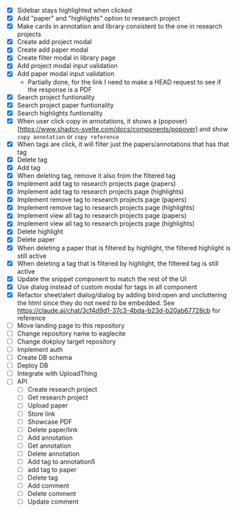 - [x] Sidebar stays highlighted when clicked
- [x] Add "paper" and "highlights" option to research project
- [x] Make cards in annotation and library consistent to the one in research projects
- [x] Create add project modal
- [x] Create add paper modal
- [x] Create filter modal in library page
- [x] Add project modal input validation
- [x] Add paper modal input validation
    - Partially done, for the link I need to make a HEAD request to see if the response is a PDF
- [x] Search project funtionality
- [x] Search project paper funtionality
- [x] Search highlights funtionality
- [x] When user click copy in annotations, it shows a (popover)[https://www.shadcn-svelte.com/docs/components/popover] and show `copy annotation` or `copy reference`
- [x] When tags are click, it will filter just the papers/annotations that has that tag
- [x] Delete tag
- [x] Add tag
- [x] When deleting tag, remove it also from the filtered tag
- [x] Implement add tag to research projects page (papers)
- [x] Implement add tag to research projects page (highlights)
- [x] Implement remove tag to research projects page (papers)
- [x] Implement remove tag to research projects page (highlights)
- [x] Implement view all tag to research projects page (papers)
- [x] Implement view all tag to research projects page (highlights)
- [x] Delete highlight
- [x] Delete paper
- [x] When deleting a paper that is filtered by highlight, the filtered highlight is still active
- [x] When deleting a tag that is filtered by highlight, the filtered tag is still active
- [x] Update the snippet component to match the rest of the UI
- [x] Use dialog instead of custom modal for tags in all component
- [x] Refactor sheet/alert dialog/dialog by adding bind:open and uncluttering the html since they do not need to be embedded. See https://claude.ai/chat/3cf4d9d1-37c3-4bda-b23d-b20ab67728cb for reference
- [ ] Move landing page to this repository
- [ ] Change repository name to eaglecite
- [ ] Change dokploy target repository
- [ ] Implement auth
- [ ] Create DB schema
- [ ] Deploy DB
- [ ] Integrate with UploadThing
- [ ] API
    - [ ] Create research project
    - [ ] Get research project
    - [ ] Upload paper
    - [ ] Store link
    - [ ] Showcase PDF
    - [ ] Delete paper/link
    - [ ] Add annotation
    - [ ] Get annotation
    - [ ] Delete annotation
    - [ ] Add tag to annotationß
    - [ ] add tag to paper
    - [ ] Delete tag
    - [ ] Add comment
    - [ ] Delete comment
    - [ ] Update comment
